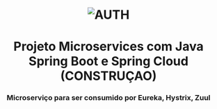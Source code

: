 <h1 align="center">
    <img alt="AUTH" title="#AUTH" src="https://miro.medium.com/max/716/1*jMQ9lkY5SBnbcOlJB4aizg.png" />
</h1>


<h1 align="center"> Projeto Microservices com Java Spring Boot e Spring Cloud (CONSTRUÇAO) </h1>

<h3 align="center"> Microserviço para ser consumido por Eureka, Hystrix, Zuul </h3>
<br>
